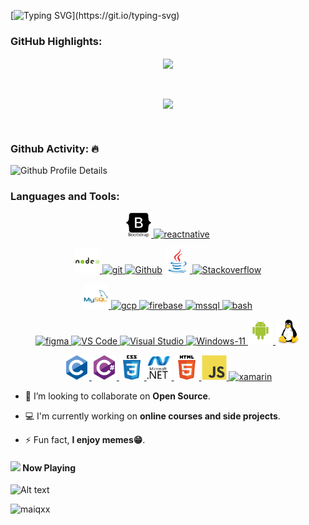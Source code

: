 [![Typing SVG](https://readme-typing-svg.herokuapp.com?color=%2349F707&lines=Hey+there,+thanks+for+stopping+by!;Welcome+to+my+GitHub+corner...;where+I+share+my+coding+escapades!;)](https://git.io/typing-svg)

### GitHub Highlights: 
<p align="center">
<a href="https://www.linkedin.com/in/jamaica-cavalida/">
  <img align="center" src="https://github-readme-stats.vercel.app/api/top-langs/?username=maiqxx&langs_count=8&layout=compact&theme=material-palenight&hide=html,Tcl" />
</a></p><br>

<p align="center">
<a href="https://www.linkedin.com/in/jamaica-cavalida/">
   <img align="center" src="https://github-readme-streak-stats.herokuapp.com/?user=maiqxx&theme=buefy-dark&date_format=M%20j%5B%2C%20Y%5D" />
</a></p><br>
<!-- <p><img align="center" src="https://github-readme-stats.vercel.app/api?username=maiqxx&show_icons=true&locale=en" alt="maiqxx" /></p>  -->

### Github Activity: 🔥 
![Github Profile Details](https://github-profile-summary-cards.vercel.app/api/cards/profile-details?username=maiqxx&theme=github_dark) 

<h3 align="left">Languages and Tools:</h3>
<p align="center"> 
  <a href="https://getbootstrap.com" target="_blank" rel="noreferrer"> <img src="https://raw.githubusercontent.com/devicons/devicon/master/icons/bootstrap/bootstrap-plain-wordmark.svg" alt="bootstrap" width="40" height="40"/> </a> 
  <a href="https://reactnative.dev/" target="_blank" rel="noreferrer"> <img src="https://reactnative.dev/img/header_logo.svg" alt="reactnative" width="40" height="40"/> </a>
</p>

<p align="center"> 
  <a href="https://nodejs.org" target="_blank" rel="noreferrer"> <img src="https://raw.githubusercontent.com/devicons/devicon/master/icons/nodejs/nodejs-original-wordmark.svg" alt="nodejs" width="40" height="40"/> </a>
  <a href="https://git-scm.com/" target="_blank" rel="noreferrer"> <img src="https://www.vectorlogo.zone/logos/git-scm/git-scm-icon.svg" alt="git" width="40" height="40"/> </a> 
  <a href="https://github.com/" target="_blank" rel="noreferrer"><img src='https://img.icons8.com/?id=akG4VRhAoSii&size=2x&color=000000' alt='Github' width="40" height="40"></a> </a> <a href="https://www.java.com" target="_blank" rel="noreferrer"> <img src="https://raw.githubusercontent.com/devicons/devicon/master/icons/java/java-original.svg" alt="java" width="40" height="40"/> </a> 
  <a href="https://stackoverflow.com/" target="_blank" rel="noreferrer"><img src='https://img.icons8.com/?id=13955&size=2x&color=000000' alt='Stackoverflow' width="40" height="40"></a> 
</p>

<p align="center"> 
  <a href="https://www.mysql.com/" target="_blank" rel="noreferrer"> <img src="https://raw.githubusercontent.com/devicons/devicon/master/icons/mysql/mysql-original-wordmark.svg" alt="mysql" width="40" height="40"/> </a> 
  <a href="https://cloud.google.com" target="_blank" rel="noreferrer"> <img src="https://www.vectorlogo.zone/logos/google_cloud/google_cloud-icon.svg" alt="gcp" width="40" height="40"/> </a> 
  <a href="https://firebase.google.com/" target="_blank" rel="noreferrer"> <img src="https://www.vectorlogo.zone/logos/firebase/firebase-icon.svg" alt="firebase" width="40" height="40"/> </a> 
  <a href="https://www.microsoft.com/en-us/sql-server" target="_blank" rel="noreferrer"> <img src="https://www.svgrepo.com/show/303229/microsoft-sql-server-logo.svg" alt="mssql" width="40" height="40"/> </a> 
  <a href="https://www.gnu.org/software/bash/" target="_blank" rel="noreferrer"> <img src="https://www.vectorlogo.zone/logos/gnu_bash/gnu_bash-icon.svg" alt="bash" width="40" height="40"/> </a> 
</p>

<p align="center"> 
  <a href="https://www.figma.com/" target="_blank" rel="noreferrer"> <img src="https://www.vectorlogo.zone/logos/figma/figma-icon.svg" alt="figma" width="40" height="40"/> </a> 
  <a href="https://code.visualstudio.com/" target="_blank" rel="noreferrer"><img src='https://img.icons8.com/?id=9OGIyU8hrxW5&size=2x&color=000000' alt='VS Code' width="40" height="40"> </a> 
  <a href="https://visualstudio.microsoft.com/" target="_blank" rel="noreferrer"><img src='https://img.icons8.com/?id=y7WGoWNuIWac&size=2x&color=000000' alt='Visual Studio' width="40" height="40"> </a>
  <a href="https://www.microsoft.com/en-us/software-download/windows11/" target="_blank" rel="noreferrer"><img src='https://img.icons8.com/?id=M9BRw0RJZXKi&size=2x&color=000000' alt='Windows-11' width="40" height="40"> </a>
  <a href="https://developer.android.com" target="_blank" rel="noreferrer"> <img src="https://raw.githubusercontent.com/devicons/devicon/master/icons/android/android-original-wordmark.svg" alt="android" width="40" height="40"/> </a> 
  <a href="https://www.linux.org/" target="_blank" rel="noreferrer"> <img src="https://raw.githubusercontent.com/devicons/devicon/master/icons/linux/linux-original.svg" alt="linux" width="40" height="40"/> </a>
</p>

<p align="center"> 
  <a href="https://www.cprogramming.com/" target="_blank" rel="noreferrer"> <img src="https://raw.githubusercontent.com/devicons/devicon/master/icons/c/c-original.svg" alt="c" width="40" height="40"/> </a> 
  <a href="https://www.w3schools.com/cs/" target="_blank" rel="noreferrer"> <img src="https://raw.githubusercontent.com/devicons/devicon/master/icons/csharp/csharp-original.svg" alt="csharp" width="40" height="40"/> </a> 
  <a href="https://www.w3schools.com/css/" target="_blank" rel="noreferrer"> <img src="https://raw.githubusercontent.com/devicons/devicon/master/icons/css3/css3-original-wordmark.svg" alt="css3" width="40" height="40"/> </a> 
  <a href="https://dotnet.microsoft.com/" target="_blank" rel="noreferrer"> <img src="https://raw.githubusercontent.com/devicons/devicon/master/icons/dot-net/dot-net-original-wordmark.svg" alt="dotnet" width="40" height="40"/> </a> 
  <a href="https://www.w3.org/html/" target="_blank" rel="noreferrer"> <img src="https://raw.githubusercontent.com/devicons/devicon/master/icons/html5/html5-original-wordmark.svg" alt="html5" width="40" height="40"/> 
  <a href="https://developer.mozilla.org/en-US/docs/Web/JavaScript" target="_blank" rel="noreferrer"> <img src="https://raw.githubusercontent.com/devicons/devicon/master/icons/javascript/javascript-original.svg" alt="javascript" width="40" height="40"/> </a>
  <a href="https://dotnet.microsoft.com/apps/xamarin" target="_blank" rel="noreferrer"> <img src="https://raw.githubusercontent.com/detain/svg-logos/780f25886640cef088af994181646db2f6b1a3f8/svg/xamarin.svg" alt="xamarin" width="40" height="40"/> </a> 
</p>
    


<!-- <h3 align="center">I'm an IT student who is passionate in learning new technologies.</h3> -->

- 👯 I’m looking to collaborate on **Open Source**.

- 💻 I'm currently working on **online courses and side projects**.

- ⚡ Fun fact, **I enjoy memes😁**.

<!-- <h3 align="left">Connect with me:</h3>
<p align="left">
<a href="#" target="blank"><img align="center" src="https://raw.githubusercontent.com/rahuldkjain/github-profile-readme-generator/master/src/images/icons/Social/devto.svg" alt="maiqxx" height="30" width="40" /></a>
<a href="#" target="blank"><img align="center" src="https://raw.githubusercontent.com/rahuldkjain/github-profile-readme-generator/master/src/images/icons/Social/linked-in-alt.svg" alt="" height="30" width="40" /></a>
<a href="#" target="blank"><img align="center" src="https://raw.githubusercontent.com/rahuldkjain/github-profile-readme-generator/master/src/images/icons/Social/stack-overflow.svg" alt="maiqxx" height="30" width="40" /></a>
</p> -->

<!-- Spotify -->
#### <img src="https://media.giphy.com/media/vybWlRniCXzZC/giphy.gif" width="30">&nbsp;Now Playing 

![Alt text](https://spotify-recently-played-readme.vercel.app/api?user=tkztrwl1k04bg73m3hemkehcb)



<p align="left"> <img src="https://komarev.com/ghpvc/?username=maiqxx&label=Profile%20views&color=blueviolet&style=for-the-badge" alt="maiqxx" /> </p>

